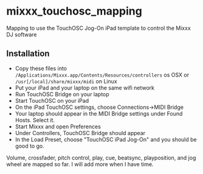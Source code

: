 mixxx_touchosc_mapping
======================

Mapping to use the TouchOSC Jog-On iPad template to control the Mixxx DJ software

Installation
------------

- Copy these files into `/Applications/Mixxx.app/Contents/Resources/controllers` os OSX or `/usr[/local]/share/mixxx/midi` on Linux
- Put your iPad and your laptop on the same wifi network
- Run TouchOSC Bridge on your laptop
- Start TouchOSC on your iPad
- On the iPad TouchOSC settings, choose Connections->MIDI Bridge
- Your laptop should appear in the MIDI Bridge settings under Found Hosts. Select it.
- Start Mixxx and open Preferences
- Under Controllers, TouchOSC Bridge should appear
- In the Load Preset, choose "TouchOSC iPad Jog-On" and you should be good to go.

Volume, crossfader, pitch control, play, cue, beatsync, playposition, and jog wheel are mapped so far.
I will add more when I have time.
